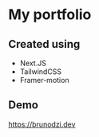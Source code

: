 # My portfolio

## Created using

- Next.JS
- TailwindCSS
- Framer-motion

## Demo

https://brunodzi.dev
